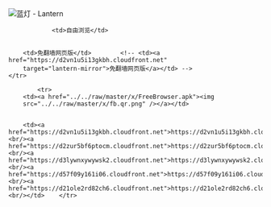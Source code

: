 

<img src="../../raw/master/x/8e0a2b81.c82003be.LanternYellow2.png" alt="蓝灯 - Lantern"/>
<table>
    <tr>
                
                <td>自由浏览</td>
        
        
        <td>免翻墙网页版</td>        <!-- <td><a href="https://d2vn1u5i13gkbh.cloudfront.net"
        target="lantern-mirror">免翻墙网页版</a></td> -->
    </tr>
    
            <tr>
        <td><a href="../../raw/master/x/FreeBrowser.apk"><img
        src="../../raw/master/x/fb.qr.png" /></a></td>

        
        <td><a href="https://d2vn1u5i13gkbh.cloudfront.net">https://d2vn1u5i13gkbh.cloudfront.net</a><br/><a href="https://d2zur5bf6ptocm.cloudfront.net">https://d2zur5bf6ptocm.cloudfront.net</a><br/><a href="https://d3lywnxywywsk2.cloudfront.net">https://d3lywnxywywsk2.cloudfront.net</a><br/><a href="https://d57f09y161i06.cloudfront.net">https://d57f09y161i06.cloudfront.net</a><br/><a href="https://d21ole2rd82ch6.cloudfront.net">https://d21ole2rd82ch6.cloudfront.net</a><br/></td>    </tr>
</table>
